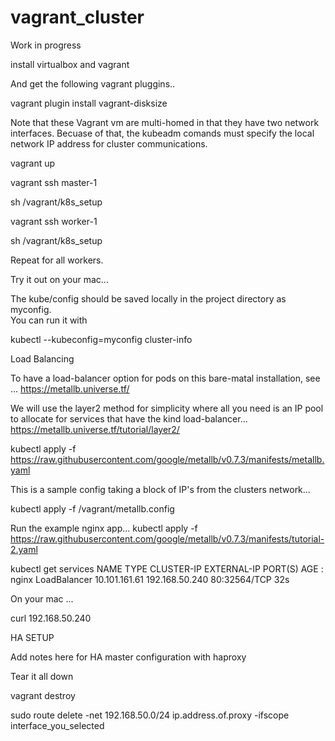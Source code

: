 # vagrant_cluster

Work in progress

install virtualbox and vagrant


And get the following vagrant pluggins..

vagrant plugin install vagrant-disksize


Note that these Vagrant vm are multi-homed in that they have two network interfaces.  Becuase of that, the kubeadm comands must specify the local network IP address for cluster communications.

vagrant up


vagrant ssh master-1

sh /vagrant/k8s_setup

vagrant ssh worker-1

sh /vagrant/k8s_setup

Repeat for all workers.

Try it out on your mac...

The kube/config should be saved locally in the project directory as myconfig.  
You can run it with

kubectl --kubeconfig=myconfig cluster-info


Load Balancing

To have a load-balancer option for pods on this bare-matal installation, see ...
https://metallb.universe.tf/

We will use the layer2 method for simplicity where all you need is an IP pool to allocate for services that have the kind load-balancer...
https://metallb.universe.tf/tutorial/layer2/

kubectl apply -f https://raw.githubusercontent.com/google/metallb/v0.7.3/manifests/metallb.yaml

This is a sample config taking a block of IP's from the clusters network...

kubectl apply -f /vagrant/metallb.config

Run the example nginx app...
kubectl apply -f https://raw.githubusercontent.com/google/metallb/v0.7.3/manifests/tutorial-2.yaml

kubectl get services
NAME         TYPE           CLUSTER-IP      EXTERNAL-IP      PORT(S)        AGE
:
nginx        LoadBalancer   10.101.161.61   192.168.50.240   80:32564/TCP   32s

On your mac ...

curl 192.168.50.240




HA SETUP

Add notes here for HA master configuration with haproxy





Tear it all down

vagrant destroy

sudo route delete -net 192.168.50.0/24 ip.address.of.proxy -ifscope interface_you_selected
